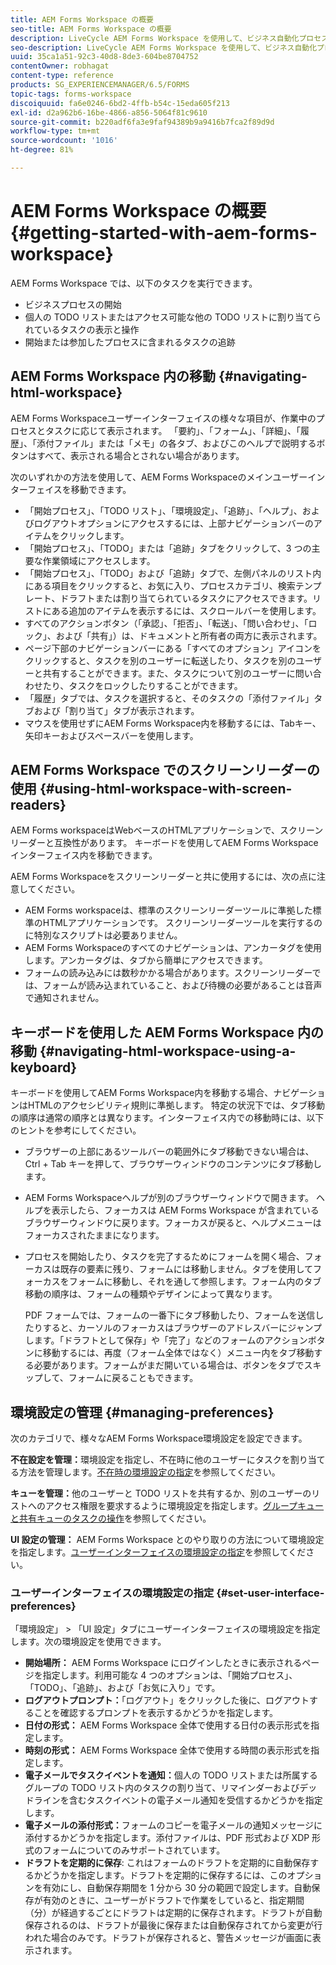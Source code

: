 ```yaml
---
title: AEM Forms Workspace の概要
seo-title: AEM Forms Workspace の概要
description: LiveCycle AEM Forms Workspace を使用して、ビジネス自動化プロセスを管理する方法の概要です。
seo-description: LiveCycle AEM Forms Workspace を使用して、ビジネス自動化プロセスを管理する方法の概要です。
uuid: 35ca1a51-92c3-40d8-8de3-604be8704752
contentOwner: robhagat
content-type: reference
products: SG_EXPERIENCEMANAGER/6.5/FORMS
topic-tags: forms-workspace
discoiquuid: fa6e0246-6bd2-4ffb-b54c-15eda605f213
exl-id: d2a962b6-16be-4866-a856-5064f81c9610
source-git-commit: b220adf6fa3e9faf94389b9a9416b7fca2f89d9d
workflow-type: tm+mt
source-wordcount: '1016'
ht-degree: 81%

---
```


# AEM Forms Workspace の概要  {#getting-started-with-aem-forms-workspace}

AEM Forms Workspace では、以下のタスクを実行できます。

* ビジネスプロセスの開始
* 個人の TODO リストまたはアクセス可能な他の TODO リストに割り当てられているタスクの表示と操作
* 開始または参加したプロセスに含まれるタスクの追跡

## AEM Forms Workspace 内の移動  {#navigating-html-workspace}

AEM Forms Workspaceユーザーインターフェイスの様々な項目が、作業中のプロセスとタスクに応じて表示されます。 「要約」、「フォーム」、「詳細」、「履歴」、「添付ファイル」または「メモ」の各タブ、およびこのヘルプで説明するボタンはすべて、表示される場合とされない場合があります。

次のいずれかの方法を使用して、AEM Forms Workspaceのメインユーザーインターフェイスを移動できます。

* 「開始プロセス」、「TODO リスト」、「環境設定」、「追跡」、「ヘルプ」、およびログアウトオプションにアクセスするには、上部ナビゲーションバーのアイテムをクリックします。
* 「開始プロセス」、「TODO」または「追跡」タブをクリックして、3 つの主要な作業領域にアクセスします。
* 「開始プロセス」、「TODO」および「追跡」タブで、左側パネルのリスト内にある項目をクリックすると、お気に入り、プロセスカテゴリ、検索テンプレート、ドラフトまたは割り当てられているタスクにアクセスできます。リストにある追加のアイテムを表示するには、スクロールバーを使用します。
* すべてのアクションボタン（「承認」、「拒否」、「転送」、「問い合わせ」、「ロック」、および「共有」）は、ドキュメントと所有者の両方に表示されます。
* ページ下部のナビゲーションバーにある「すべてのオプション」アイコンをクリックすると、タスクを別のユーザーに転送したり、タスクを別のユーザーと共有することができます。また、タスクについて別のユーザーに問い合わせたり、タスクをロックしたりすることができます。
* 「履歴」タブでは、タスクを選択すると、そのタスクの「添付ファイル」タブおよび「割り当て」タブが表示されます。
* マウスを使用せずにAEM Forms Workspace内を移動するには、Tabキー、矢印キーおよびスペースバーを使用します。

## AEM Forms Workspace でのスクリーンリーダーの使用 {#using-html-workspace-with-screen-readers}

AEM Forms workspaceはWebベースのHTMLアプリケーションで、スクリーンリーダーと互換性があります。 キーボードを使用してAEM Forms Workspaceインターフェイス内を移動できます。

AEM Forms Workspaceをスクリーンリーダーと共に使用するには、次の点に注意してください。

* AEM Forms workspaceは、標準のスクリーンリーダーツールに準拠した標準のHTMLアプリケーションです。 スクリーンリーダーツールを実行するのに特別なスクリプトは必要ありません。
* AEM Forms Workspaceのすべてのナビゲーションは、アンカータグを使用します。アンカータグは、タブから簡単にアクセスできます。
* フォームの読み込みには数秒かかる場合があります。スクリーンリーダーでは、フォームが読み込まれていること、および待機の必要があることは音声で通知されません。

## キーボードを使用した AEM Forms Workspace 内の移動  {#navigating-html-workspace-using-a-keyboard}

キーボードを使用してAEM Forms Workspace内を移動する場合、ナビゲーションはHTMLのアクセシビリティ規則に準拠します。 特定の状況下では、タブ移動の順序は通常の順序とは異なります。インターフェイス内での移動時には、以下のヒントを参考にしてください。

* ブラウザーの上部にあるツールバーの範囲外にタブ移動できない場合は、Ctrl + Tab キーを押して、ブラウザーウィンドウのコンテンツにタブ移動します。
* AEM Forms Workspaceヘルプが別のブラウザーウィンドウで開きます。 ヘルプを表示したら、フォーカスは AEM Forms Workspace が含まれているブラウザーウィンドウに戻ります。フォーカスが戻ると、ヘルプメニューはフォーカスされたままになります。
* プロセスを開始したり、タスクを完了するためにフォームを開く場合、フォーカスは既存の要素に残り、フォームには移動しません。タブを使用してフォーカスをフォームに移動し、それを通して参照します。フォーム内のタブ移動の順序は、フォームの種類やデザインによって異なります。

   PDF フォームでは、フォームの一番下にタブ移動したり、フォームを送信したりすると、カーソルのフォーカスはブラウザーのアドレスバーにジャンプします。「ドラフトとして保存」や「完了」などのフォームのアクションボタンに移動するには、再度（フォーム全体ではなく）メニュー内をタブ移動する必要があります。フォームがまだ開いている場合は、ボタンをタブでスキップして、フォームに戻ることもできます。

## 環境設定の管理 {#managing-preferences}

次のカテゴリで、様々なAEM Forms Workspace環境設定を設定できます。

**不在設定を管理：**&#x200B;環境設定を指定し、不在時に他のユーザーにタスクを割り当てる方法を管理します。[不在時の環境設定の指定](todo-lists.md#setting-out-of-office-preferences)を参照してください。

**キューを管理：**&#x200B;他のユーザーと TODO リストを共有するか、別のユーザーのリストへのアクセス権限を要求するように環境設定を指定します。[グループキューと共有キューのタスクの操作](todo-lists.md#working-with-tasks-from-group-and-shared-queues)を参照してください。

**UI 設定の管理：** AEM Forms Workspace とのやり取りの方法について環境設定を指定します。[ユーザーインターフェイスの環境設定の指定](#set-user-interface-preferences)を参照してください。

### ユーザーインターフェイスの環境設定の指定  {#set-user-interface-preferences}

「環境設定」 > 「UI 設定」タブにユーザーインターフェイスの環境設定を指定します。次の環境設定を使用できます。

* **開始場所：** AEM Forms Workspace にログインしたときに表示されるページを指定します。利用可能な 4 つのオプションは、「開始プロセス」、「TODO」、「追跡」、および「お気に入り」です。
* **ログアウトプロンプト：**「ログアウト」をクリックした後に、ログアウトすることを確認するプロンプトを表示するかどうかを指定します。
* **日付の形式：** AEM Forms Workspace 全体で使用する日付の表示形式を指定します。
* **時刻の形式：** AEM Forms Workspace 全体で使用する時間の表示形式を指定します。
* **電子メールでタスクイベントを通知：**&#x200B;個人の TODO リストまたは所属するグループの TODO リスト内のタスクの割り当て、リマインダーおよびデッドラインを含むタスクイベントの電子メール通知を受信するかどうかを指定します。
* **電子メールの添付形式：**&#x200B;フォームのコピーを電子メールの通知メッセージに添付するかどうかを指定します。添付ファイルは、PDF 形式および XDP 形式のフォームについてのみサポートされています。
* **ドラフトを定期的に保存**: これはフォームのドラフトを定期的に自動保存するかどうかを指定します。ドラフトを定期的に保存するには、このオプションを有効にし、自動保存期間を 1 分から 30 分の範囲で設定します。自動保存が有効のときに、ユーザーがドラフトで作業をしていると、指定期間（分）が経過するごとにドラフトは定期的に保存されます。ドラフトが自動保存されるのは、ドラフトが最後に保存または自動保存されてから変更が行われた場合のみです。ドラフトが保存されると、警告メッセージが画面に表示されます。
